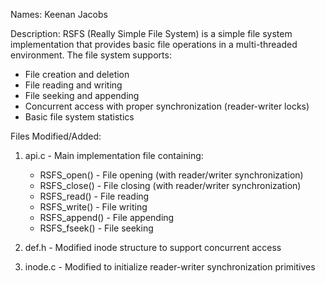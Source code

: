 Names: Keenan Jacobs

Description:
RSFS (Really Simple File System) is a simple file system implementation that provides basic file operations in a multi-threaded environment. The file system supports:

- File creation and deletion
- File reading and writing
- File seeking and appending
- Concurrent access with proper synchronization (reader-writer locks)
- Basic file system statistics

Files Modified/Added:

1. api.c - Main implementation file containing:
   - RSFS_open() - File opening (with reader/writer synchronization)
   - RSFS_close() - File closing (with reader/writer synchronization)
   - RSFS_read() - File reading
   - RSFS_write() - File writing
   - RSFS_append() - File appending
   - RSFS_fseek() - File seeking
     
2. def.h - Modified inode structure to support concurrent access

3. inode.c - Modified to initialize reader-writer synchronization primitives
